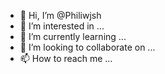 - 👋 Hi, I’m @Philiwjsh
- 👀 I’m interested in ...
- 🌱 I’m currently learning ...
- 💞️ I’m looking to collaborate on ...
- 📫 How to reach me ...

<!---
Philiwjsh/Philiwjsh is a ✨ special ✨ repository because its `README.md` (this file) appears on your GitHub profile.
You can click the Preview link to take a look at your changes.
--->
